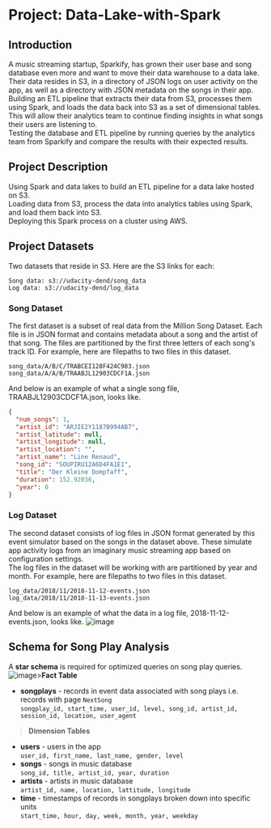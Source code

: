 # Project: Data-Lake-with-Spark
## Introduction
A music streaming startup, Sparkify, has grown their user base and song database even more and want to move their data warehouse to a data lake. Their data resides in S3, in a directory of JSON logs on user activity on the app, as well as a directory with JSON metadata on the songs in their app.<br>
Building an ETL pipeline that extracts their data from S3, processes them using Spark, and loads the data back into S3 as a set of dimensional tables. This will allow their analytics team to continue finding insights in what songs their users are listening to.<br>
Testing the database and ETL pipeline by running queries by the analytics team from Sparkify and compare the results with their expected results.
## Project Description
Using Spark and data lakes to build an ETL pipeline for a data lake hosted on S3. <br>
Loading data from S3, process the data into analytics tables using Spark, and load them back into S3. <br>
Deploying this Spark process on a cluster using AWS.
## Project Datasets
Two datasets that reside in S3. Here are the S3 links for each:
```
Song data: s3://udacity-dend/song_data
Log data: s3://udacity-dend/log_data
```
### Song Dataset
The first dataset is a subset of real data from the Million Song Dataset. Each file is in JSON format and contains metadata about a song and the artist of that song. The files are partitioned by the first three letters of each song's track ID. For example, here are filepaths to two files in this dataset.
```
song_data/A/B/C/TRABCEI128F424C983.json
song_data/A/A/B/TRAABJL12903CDCF1A.json
```
And below is an example of what a single song file, TRAABJL12903CDCF1A.json, looks like.
``` JSON
{
  "num_songs": 1,
  "artist_id": "ARJIE2Y1187B994AB7",
  "artist_latitude": null,
  "artist_longitude": null,
  "artist_location": "",
  "artist_name": "Line Renaud",
  "song_id": "SOUPIRU12A6D4FA1E1",
  "title": "Der Kleine Dompfaff",
  "duration": 152.92036,
  "year": 0
}
```
### Log Dataset
The second dataset consists of log files in JSON format generated by this event simulator based on the songs in the dataset above. These simulate app activity logs from an imaginary music streaming app based on configuration settings.<br>
The log files in the dataset will be working with are partitioned by year and month. For example, here are filepaths to two files in this dataset.
```
log_data/2018/11/2018-11-12-events.json
log_data/2018/11/2018-11-13-events.json
```
And below is an example of what the data in a log file, 2018-11-12-events.json, looks like.
![image](https://user-images.githubusercontent.com/55506640/173003449-803e6b31-c4f5-48a5-b056-29a3b231ef51.png)

## Schema for Song Play Analysis
A **star schema** is required for optimized queries on song play queries.<br>
![image](https://user-images.githubusercontent.com/55506640/176053382-50924370-c0aa-4bae-9e85-95b44420fc0e.png)>**Fact Table**<br>
* **songplays** - records in event data associated with song plays i.e. records with page `NextSong`<br>
```songplay_id, start_time, user_id, level, song_id, artist_id, session_id, location, user_agent```<br>
>**Dimension Tables**<br>
* **users** - users in the app<br>
```user_id, first_name, last_name, gender, level```<br>
* **songs** - songs in music database<br>
```song_id, title, artist_id, year, duration```<br>
* **artists** - artists in music database<br>
```artist_id, name, location, lattitude, longitude```<br>
* **time** - timestamps of records in songplays broken down into specific units<br>
```start_time, hour, day, week, month, year, weekday```<br>

